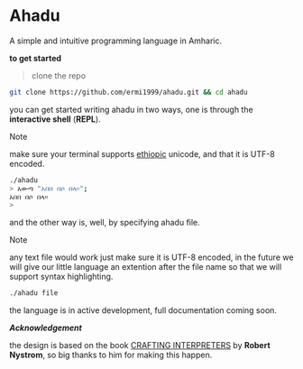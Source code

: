 # Ahadu

A simple and intuitive programming language in Amharic.

**to get started**

> clone the repo

```bash
git clone https://github.com/ermi1999/ahadu.git && cd ahadu
```

you can get started writing ahadu in two ways, one is through the **interactive shell** (**REPL**).

> [!NOTE]
> make sure your terminal supports [ethiopic](<https://en.wikipedia.org/wiki/Ethiopic_(Unicode_block)>) unicode, and that it is UTF-8 encoded.

```bash
./ahadu
> አውጣ "አበበ በሶ በላ።";
አበበ በሶ በላ።
>
```

and the other way is, well, by specifying ahadu file.

> [!NOTE]
> any text file would work just make sure it is UTF-8 encoded, in the future we will give our little language an extention after the file name so that we will support syntax highlighting.

```bash
./ahadu file
```

the language is in active development, full documentation coming soon.

**_Acknowledgement_**

the design is based on the book [CRAFTING INTERPRETERS](https://craftinginterpreters.com/) by **Robert Nystrom**, so big thanks to him for making this happen.
